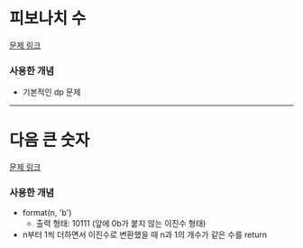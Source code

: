 # 피보나치 수
[문제 링크](https://school.programmers.co.kr/learn/courses/30/lessons/12945)

### 사용한 개념
- 기본적인 dp 문제  
   

---  
   
   
# 다음 큰 숫자
[문제 링크](https://school.programmers.co.kr/learn/courses/30/lessons/12911)

### 사용한 개념
- format(n, 'b')
    * 출력 형태: 10111 (앞에 0b가 붙지 않는 이진수 형태)
- n부터 1씩 더하면서 이진수로 변환했을 때 n과 1의 개수가 같은 수를 return